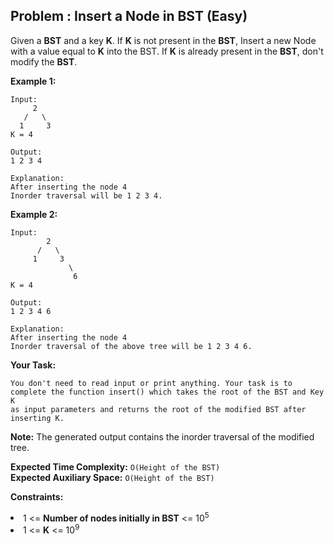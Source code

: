 ## Problem : Insert a Node in BST (Easy)
Given a **BST** and a key **K**. If **K** is not present in the **BST**, Insert a new Node with a value equal to **K** into the BST. If **K** is already present in the **BST**, don't modify the **BST**.

**Example 1:**
```
Input:
     2
   /   \   
  1     3
K = 4

Output: 
1 2 3 4

Explanation: 
After inserting the node 4
Inorder traversal will be 1 2 3 4.
```

**Example 2:**
```
Input:
        2
      /   \
     1     3
             \
              6
K = 4

Output: 
1 2 3 4 6

Explanation: 
After inserting the node 4
Inorder traversal of the above tree will be 1 2 3 4 6.
```

**Your Task:**
```
You don't need to read input or print anything. Your task is to complete the function insert() which takes the root of the BST and Key K 
as input parameters and returns the root of the modified BST after inserting K. 
```

**Note:** The generated output contains the inorder traversal of the modified tree.

**Expected Time Complexity:** ```O(Height of the BST)```<br>
**Expected Auxiliary Space:** ```O(Height of the BST)```

**Constraints:**
<li>1 <= <b>Number of nodes initially in BST</b> <= 10<sup>5</sup></li>
<li>1 <= <b>K</b> <= 10<sup>9</sup></li>